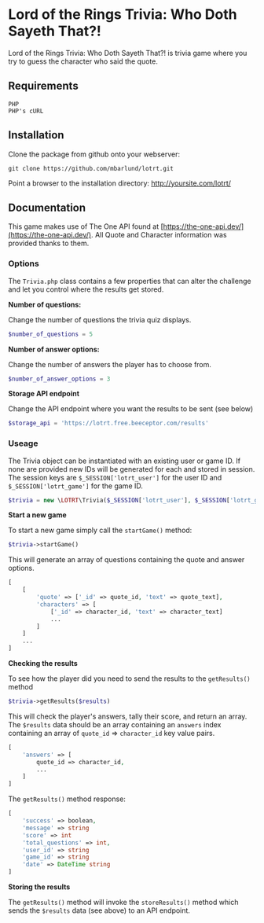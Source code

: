 # Lord of the Rings Trivia: Who Doth Sayeth That?!

Lord of the Rings Trivia: Who Doth Sayeth That?! is trivia game where you try to guess the character who said the quote.

## Requirements

```shell
PHP
PHP's cURL
```

## Installation

Clone the package from github onto your webserver:
```shell
git clone https://github.com/mbarlund/lotrt.git
```
Point a browser to the installation directory: http://yoursite.com/lotrt/

## Documentation

This game makes use of The One API found at [https://the-one-api.dev/](https://the-one-api.dev/). All Quote and Character information was provided thanks to them.

### Options

The `Trivia.php` class contains a few properties that can alter the challenge and let you control where the results get stored.

**Number of questions:**

Change the number of questions the trivia quiz displays.
```php
$number_of_questions = 5
```
**Number of answer options:**

Change the number of answers the player has to choose from.
```php
$number_of_answer_options = 3
```
**Storage API endpoint**

Change the API endpoint where you want the results to be sent (see below)
```php
$storage_api = 'https://lotrt.free.beeceptor.com/results'
```
### Useage

The Trivia object can be instantiated with an existing user or game ID. If none are provided new IDs will be generated for each and stored in session. 
The session keys are `$_SESSION['lotrt_user']` for the user ID and `$_SESSION['lotrt_game']` for the game ID.
```php
$trivia = new \LOTRT\Trivia($_SESSION['lotrt_user'], $_SESSION['lotrt_game'])
```

**Start a new game**

To start a new game simply call the `startGame()` method:
```php
$trivia->startGame()
```
This will generate an array of questions containing the quote and answer options.
```php
[
    [
        'quote' => ['_id' => quote_id, 'text' => quote_text],
        'characters' => [
            ['_id' => character_id, 'text' => character_text]
            ...
        ]
    ]
    ...
]
```

**Checking the results**

To see how the player did you need to send the results to the `getResults()` method
```php
$trivia->getResults($results)
```
This will check the player's answers, tally their score, and return an array.
The `$results` data should be an array containing an `answers` index containing an array of `quote_id` => `character_id` key value pairs.
```php
[
    'answers' => [
        quote_id => character_id,
        ...
    ]
]
```
The `getResults()` method response:
```php
[
    'success' => boolean,
    'message' => string
    'score' => int
    'total_questions' => int,
    'user_id' => string
    'game_id' => string
    'date' => DateTime string
]
```

**Storing the results**

The `getResults()` method will invoke the `storeResults()` method which sends the `$results` data (see above) to an API endpoint.

